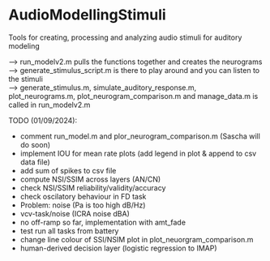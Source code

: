 # AudioModellingStimuli
Tools for creating, processing and analyzing audio stimuli for auditory modeling

--> run_modelv2.m pulls the functions together and creates the neurograms  
--> generate_stimulus_script.m is there to play around and you can listen to the stimuli  
--> generate_stimulus.m, simulate_auditory_response.m, plot_neurograms.m, plot_neurogram_comparison.m and manage_data.m is called in run_modelv2.m  

TODO (01/09/2024): 
- comment run_model.m and plor_neurogram_comparison.m (Sascha will do soon)
- implement IOU for mean rate plots (add legend in plot & append to csv data file)
- add sum of spikes to csv file
- compute NSI/SSIM across layers (AN/CN)
- check NSI/SSIM reliability/validity/accuracy
- check oscilatory behaviour in FD task
- Problem: noise (Pa is too high dB/Hz)
- vcv-task/noise (ICRA noise dBA)
- no off-ramp so far, implementation with amt_fade
- test run all tasks from battery
- change line colour of SSI/NSIM plot in plot_neuorgram_comparison.m
- human-derived decision layer (logistic regression to IMAP)

